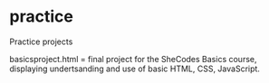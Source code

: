 # practice
Practice projects

basicsproject.html = final project for the SheCodes Basics course, displaying undertsanding and use of basic HTML, CSS, JavaScript.
